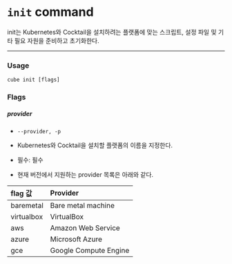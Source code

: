 # `init` command

init는 Kubernetes와 Cocktail을 설치하려는 플랫폼에 맞는 스크립트, 설정 파일 및 기타 필요 자원을 준비하고 초기화한다.

---

### Usage

`cube init [flags]`

### Flags

##### provider

* `--provider, -p`

* Kubernetes와 Cocktail을 설치할 플랫폼의 이름을 지정한다.

* 필수: 필수

* 현재 버전에서 지원하는 provider 목록은 아래와 같다.

| flag 값 | Provider |
| :--- | :--- |
| baremetal | Bare metal machine |
| virtualbox | VirtualBox |
| aws | Amazon Web Service |
| azure | Microsoft Azure |
| gce | Google Compute Engine |



